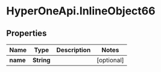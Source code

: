 # HyperOneApi.InlineObject66

## Properties
Name | Type | Description | Notes
------------ | ------------- | ------------- | -------------
**name** | **String** |  | [optional] 


